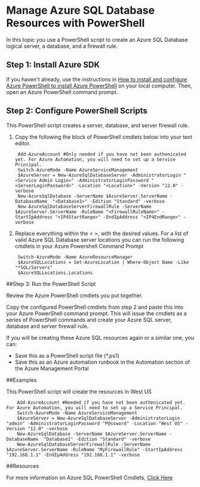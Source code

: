 <properties 
	pageTitle="Manage Azure SQL Database Resources with PowerShell" 
	description="Azure SQL Database Manage with Command Line" 
	services="sql-database" 
	documentationCenter="" 
	authors="TigerMint" 
	manager="" 
	editor=""/>

<tags 
	ms.service="sql-database" 
	ms.workload="data-management" 
	ms.tgt_pltfrm="na" 
	ms.devlang="na" 
	ms.topic="article" 
	ms.date="04/13/2015" 
	ms.author="vinsonyu"/>

# Manage Azure SQL Database Resources with PowerShell


In this topic you use a PowerShell script to create an Azure SQL Database logical server, a database, and a firewall rule.

## Step 1: Install Azure SDK

If you haven't already, use the instructions in [How to install and configure Azure PowerShell to install Azure PowerShell](../powershell-install-configure.md) on your local computer. Then, open an Azure PowerShell command prompt.


## Step 2: Configure PowerShell Scripts
This PowerShell script creates a server, database, and server firewall rule.


1. Copy the following the block of PowerShell cmdlets below into your text editor.
		
		
		Add-AzureAccount #Only needed if you have not been authenicated yet. For Azure Automation, you will need to set up a Service Principal.
		Switch-AzureMode -Name AzureServiceManagement
		$AzureServer = New-AzureSqlDatabaseServer -AdministratorLogin "<Service Admin Login>" -AdministratorLoginPassword "<ServerLoginPassword>" -Location "<Location>" -Version "12.0" -verbose
		New-AzureSqlDatabase -ServerName $AzureServer.ServerName -DatabaseName  "<Database1>" -Edition "Standard" -verbose
		New-AzureSqlDatabaseServerFirewallRule -ServerName $AzureServer.ServerName -RuleName "<FirewallRuleName>" -StartIpAddress "<IP4StartRange>" -EndIpAddress "<IP4EndRange>" -verbose

2. Replace everything within the < >, with the desired values. For a list of valid Azure SQL Database server locations you can run the following cmdlets in your Azure Powershell Command Prompt

		Switch-AzureMode -Name AzureResourceManager
		$AzureSQLLocations = Get-AzureLocation | Where-Object Name -Like "*SQL/Servers"
		$AzureSQLLocations.Locations

##Step 3: Run the PowerShell Script

Review the Azure PowerShell cmdlets you put together.

Copy the configured PowerShell cmdlets from step 2 and paste this into your Azure PowerShell command prompt. This will issue the cmdlets as a series of PowerShell commands and create your Azure SQL server, database and server firewall rule.  

If you will be creating these Azure SQL resources again or a similar one, you can: 

- Save this as a PowerShell script file (*.ps1)
- Save this as an Azure automation runbook in the Automation section of the Azure Management Portal 

##Examples

This PowerShell script will create the resources in West US 

		Add-AzureAccount #Needed if you have not been authenicated yet. For Azure Automation, you will need to set up a Service Principal.
		Switch-AzureMode -Name AzureServiceManagement
		$AzureServer = New-AzureSqlDatabaseServer -AdministratorLogin "admin" -AdministratorLoginPassword "P@ssword" -Location "West US" -Version "12.0" -verbose
		New-AzureSqlDatabase -ServerName $AzureServer.ServerName -DatabaseName  "Database1" -Edition "Standard" -verbose
		New-AzureSqlDatabaseServerFirewallRule -ServerName $AzureServer.ServerName -RuleName "MyFirewallRule" -StartIpAddress "192.168.1.1" -EndIpAddress "192.168.1.1" -verbose

##Resources

For more information on Azure SQL PowerShell Cmdlets, [Click Here](https://msdn.microsoft.com/library/dn546726.aspx)
 